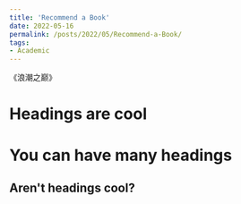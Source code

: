 ```yaml
---
title: 'Recommend a Book'
date: 2022-05-16
permalink: /posts/2022/05/Recommend-a-Book/
tags:
- Academic
---
```


《浪潮之巅》 

Headings are cool
======

You can have many headings
======

Aren't headings cool?
------